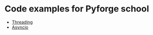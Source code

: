 Code examples for Pyforge school
=================================

* [Threading](threading)
* [Asyncio](asyncio)